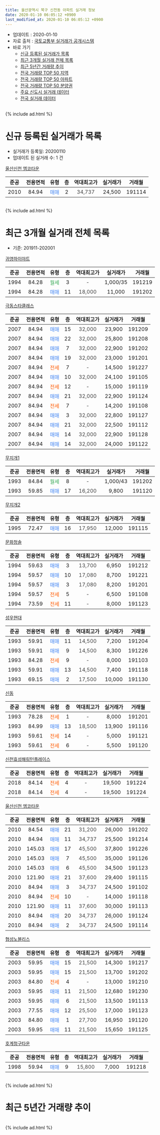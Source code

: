 ```yaml
---
title: 울산광역시 북구 신천동 아파트 실거래 정보
date: 2020-01-10 06:05:12 +0900
last_modified_at: 2020-01-10 06:05:12 +0900
---
```


* 업데이트 : 2020-01-10
* 자료 출처 : [국토교통부 실거래가 공개시스템](http://rt.molit.go.kr)
* 바로 가기
    * [신규 등록된 실거래가 목록](#신규-등록된-실거래가-목록)
    * [최근 3개월 실거래 전체 목록](#최근-3개월-실거래-전체-목록)
    * [최근 5년간 거래량 추이](#최근-5년간-거래량-추이)
    * [전국 거래량 TOP 50 지역](https://inasie.github.io/apt-trade-info/최근-3개월-전국에서-가장-거래가-많이-발생한-지역)
    * [전국 거래량 TOP 50 아파트](https://inasie.github.io/apt-trade-info/최근-3개월-전국에서-가장-거래가-많이-발생한-아파트)
    * [전국 거래량 TOP 50 분양권](https://inasie.github.io/apt-trade-info/최근-3개월-전국에서-가장-거래가-많이-발생한-분양권)
    * [주요 신도시 실거래 데이터](https://inasie.github.io/apt-trade-info/주요-신도시)
    * [전국 실거래 데이터](https://inasie.github.io/apt-trade-info/전국)
<br>
{% include ad.html %}
<br>

# 신규 등록된 실거래가 목록
* 실거래가 등록일: 20200110
* 업데이트 된 실거래 수: 1 건


[울산신천 엠코타운](https://search.naver.com/search.naver?query=%EC%9A%B8%EC%82%B0%EA%B4%91%EC%97%AD%EC%8B%9C+%EB%B6%81%EA%B5%AC+%EC%8B%A0%EC%B2%9C%EB%8F%99+%EC%9A%B8%EC%82%B0%EC%8B%A0%EC%B2%9C+%EC%97%A0%EC%BD%94%ED%83%80%EC%9A%B4)

|준공|전용면적|유형|층|역대최고가|실거래가|거래월|
|:---:|:---:|:---:|:---:|:---:|:---:|:---:|
|2010|84.94|<span style="color:#4285f3">매매</span>|2|<span style="color:#444444">34,737</span>|24,500|191114|


<br>
{% include ad.html %}
<br>

# 최근 3개월 실거래 전체 목록
* 기준: 201911-202001


[귀영하이야트](https://search.naver.com/search.naver?query=%EC%9A%B8%EC%82%B0%EA%B4%91%EC%97%AD%EC%8B%9C+%EB%B6%81%EA%B5%AC+%EC%8B%A0%EC%B2%9C%EB%8F%99+%EA%B7%80%EC%98%81%ED%95%98%EC%9D%B4%EC%95%BC%ED%8A%B8)

|준공|전용면적|유형|층|역대최고가|실거래가|거래월|
|:---:|:---:|:---:|:---:|:---:|:---:|:---:|
|1994|84.28|<span style="color:#34a853">월세</span>|3|<span style="color:#444444">-</span>|1,000/35|191219|
|1994|84.28|<span style="color:#4285f3">매매</span>|11|<span style="color:#444444">18,000</span>|11,000|191202|

[극동스타클래스](https://search.naver.com/search.naver?query=%EC%9A%B8%EC%82%B0%EA%B4%91%EC%97%AD%EC%8B%9C+%EB%B6%81%EA%B5%AC+%EC%8B%A0%EC%B2%9C%EB%8F%99+%EA%B7%B9%EB%8F%99%EC%8A%A4%ED%83%80%ED%81%B4%EB%9E%98%EC%8A%A4)

|준공|전용면적|유형|층|역대최고가|실거래가|거래월|
|:---:|:---:|:---:|:---:|:---:|:---:|:---:|
|2007|84.94|<span style="color:#4285f3">매매</span>|15|<span style="color:#444444">32,000</span>|23,900|191209|
|2007|84.94|<span style="color:#4285f3">매매</span>|22|<span style="color:#444444">32,000</span>|25,800|191208|
|2007|84.94|<span style="color:#4285f3">매매</span>|7|<span style="color:#444444">32,000</span>|22,900|191202|
|2007|84.94|<span style="color:#4285f3">매매</span>|19|<span style="color:#444444">32,000</span>|23,000|191201|
|2007|84.94|<span style="color:#ff5a00">전세</span>|7|<span style="color:#444444">-</span>|14,500|191227|
|2007|84.94|<span style="color:#4285f3">매매</span>|10|<span style="color:#444444">32,000</span>|24,100|191105|
|2007|84.94|<span style="color:#ff5a00">전세</span>|12|<span style="color:#444444">-</span>|15,000|191119|
|2007|84.94|<span style="color:#4285f3">매매</span>|21|<span style="color:#444444">32,000</span>|22,900|191124|
|2007|84.94|<span style="color:#ff5a00">전세</span>|7|<span style="color:#444444">-</span>|14,200|191108|
|2007|84.94|<span style="color:#4285f3">매매</span>|3|<span style="color:#444444">32,000</span>|22,800|191127|
|2007|84.94|<span style="color:#4285f3">매매</span>|21|<span style="color:#444444">32,000</span>|22,500|191112|
|2007|84.94|<span style="color:#4285f3">매매</span>|14|<span style="color:#444444">32,000</span>|22,900|191128|
|2007|84.94|<span style="color:#4285f3">매매</span>|14|<span style="color:#444444">32,000</span>|24,000|191122|

[무지개1](https://search.naver.com/search.naver?query=%EC%9A%B8%EC%82%B0%EA%B4%91%EC%97%AD%EC%8B%9C+%EB%B6%81%EA%B5%AC+%EC%8B%A0%EC%B2%9C%EB%8F%99+%EB%AC%B4%EC%A7%80%EA%B0%9C1)

|준공|전용면적|유형|층|역대최고가|실거래가|거래월|
|:---:|:---:|:---:|:---:|:---:|:---:|:---:|
|1993|84.84|<span style="color:#34a853">월세</span>|8|<span style="color:#444444">-</span>|1,000/43|191202|
|1993|59.85|<span style="color:#4285f3">매매</span>|17|<span style="color:#444444">16,200</span>|9,800|191120|

[무지개2](https://search.naver.com/search.naver?query=%EC%9A%B8%EC%82%B0%EA%B4%91%EC%97%AD%EC%8B%9C+%EB%B6%81%EA%B5%AC+%EC%8B%A0%EC%B2%9C%EB%8F%99+%EB%AC%B4%EC%A7%80%EA%B0%9C2)

|준공|전용면적|유형|층|역대최고가|실거래가|거래월|
|:---:|:---:|:---:|:---:|:---:|:---:|:---:|
|1995|72.47|<span style="color:#4285f3">매매</span>|16|<span style="color:#444444">17,950</span>|12,000|191115|

[문화청솔](https://search.naver.com/search.naver?query=%EC%9A%B8%EC%82%B0%EA%B4%91%EC%97%AD%EC%8B%9C+%EB%B6%81%EA%B5%AC+%EC%8B%A0%EC%B2%9C%EB%8F%99+%EB%AC%B8%ED%99%94%EC%B2%AD%EC%86%94)

|준공|전용면적|유형|층|역대최고가|실거래가|거래월|
|:---:|:---:|:---:|:---:|:---:|:---:|:---:|
|1994|59.63|<span style="color:#4285f3">매매</span>|3|<span style="color:#444444">13,700</span>|6,950|191212|
|1994|59.57|<span style="color:#4285f3">매매</span>|10|<span style="color:#444444">17,080</span>|8,700|191221|
|1994|59.57|<span style="color:#4285f3">매매</span>|3|<span style="color:#444444">17,080</span>|8,200|191201|
|1994|59.57|<span style="color:#ff5a00">전세</span>|5|<span style="color:#444444">-</span>|6,500|191108|
|1994|73.59|<span style="color:#ff5a00">전세</span>|11|<span style="color:#444444">-</span>|8,000|191123|

[성우현대](https://search.naver.com/search.naver?query=%EC%9A%B8%EC%82%B0%EA%B4%91%EC%97%AD%EC%8B%9C+%EB%B6%81%EA%B5%AC+%EC%8B%A0%EC%B2%9C%EB%8F%99+%EC%84%B1%EC%9A%B0%ED%98%84%EB%8C%80)

|준공|전용면적|유형|층|역대최고가|실거래가|거래월|
|:---:|:---:|:---:|:---:|:---:|:---:|:---:|
|1993|59.91|<span style="color:#4285f3">매매</span>|11|<span style="color:#444444">14,500</span>|7,200|191204|
|1993|59.91|<span style="color:#4285f3">매매</span>|9|<span style="color:#444444">14,500</span>|8,300|191226|
|1993|84.28|<span style="color:#ff5a00">전세</span>|9|<span style="color:#444444">-</span>|8,000|191103|
|1993|59.91|<span style="color:#4285f3">매매</span>|13|<span style="color:#444444">14,500</span>|7,400|191118|
|1993|69.15|<span style="color:#4285f3">매매</span>|2|<span style="color:#444444">17,500</span>|10,000|191130|

[신동](https://search.naver.com/search.naver?query=%EC%9A%B8%EC%82%B0%EA%B4%91%EC%97%AD%EC%8B%9C+%EB%B6%81%EA%B5%AC+%EC%8B%A0%EC%B2%9C%EB%8F%99+%EC%8B%A0%EB%8F%99)

|준공|전용면적|유형|층|역대최고가|실거래가|거래월|
|:---:|:---:|:---:|:---:|:---:|:---:|:---:|
|1993|78.28|<span style="color:#ff5a00">전세</span>|1|<span style="color:#444444">-</span>|8,000|191201|
|1993|84.99|<span style="color:#4285f3">매매</span>|13|<span style="color:#444444">18,500</span>|13,900|191116|
|1993|59.61|<span style="color:#ff5a00">전세</span>|14|<span style="color:#444444">-</span>|5,000|191121|
|1993|59.61|<span style="color:#ff5a00">전세</span>|6|<span style="color:#444444">-</span>|5,500|191120|

[신천효성해링턴플레이스](https://search.naver.com/search.naver?query=%EC%9A%B8%EC%82%B0%EA%B4%91%EC%97%AD%EC%8B%9C+%EB%B6%81%EA%B5%AC+%EC%8B%A0%EC%B2%9C%EB%8F%99+%EC%8B%A0%EC%B2%9C%ED%9A%A8%EC%84%B1%ED%95%B4%EB%A7%81%ED%84%B4%ED%94%8C%EB%A0%88%EC%9D%B4%EC%8A%A4)

|준공|전용면적|유형|층|역대최고가|실거래가|거래월|
|:---:|:---:|:---:|:---:|:---:|:---:|:---:|
|2018|84.14|<span style="color:#ff5a00">전세</span>|4|<span style="color:#444444">-</span>|19,500|191224|
|2018|84.14|<span style="color:#ff5a00">전세</span>|4|<span style="color:#444444">-</span>|19,500|191224|

[울산신천 엠코타운](https://search.naver.com/search.naver?query=%EC%9A%B8%EC%82%B0%EA%B4%91%EC%97%AD%EC%8B%9C+%EB%B6%81%EA%B5%AC+%EC%8B%A0%EC%B2%9C%EB%8F%99+%EC%9A%B8%EC%82%B0%EC%8B%A0%EC%B2%9C+%EC%97%A0%EC%BD%94%ED%83%80%EC%9A%B4)

|준공|전용면적|유형|층|역대최고가|실거래가|거래월|
|:---:|:---:|:---:|:---:|:---:|:---:|:---:|
|2010|84.54|<span style="color:#4285f3">매매</span>|21|<span style="color:#444444">31,200</span>|26,000|191202|
|2010|84.94|<span style="color:#4285f3">매매</span>|11|<span style="color:#444444">34,737</span>|25,500|191214|
|2010|145.03|<span style="color:#4285f3">매매</span>|17|<span style="color:#444444">45,500</span>|37,800|191226|
|2010|145.03|<span style="color:#4285f3">매매</span>|7|<span style="color:#444444">45,500</span>|35,000|191126|
|2010|145.03|<span style="color:#4285f3">매매</span>|6|<span style="color:#444444">45,500</span>|34,500|191123|
|2010|121.90|<span style="color:#4285f3">매매</span>|21|<span style="color:#444444">37,600</span>|29,400|191115|
|2010|84.94|<span style="color:#4285f3">매매</span>|3|<span style="color:#444444">34,737</span>|24,500|191102|
|2010|84.94|<span style="color:#ff5a00">전세</span>|10|<span style="color:#444444">-</span>|14,000|191118|
|2010|121.90|<span style="color:#4285f3">매매</span>|11|<span style="color:#444444">37,600</span>|30,000|191113|
|2010|84.94|<span style="color:#4285f3">매매</span>|20|<span style="color:#444444">34,737</span>|26,000|191124|
|2010|84.94|<span style="color:#4285f3">매매</span>|2|<span style="color:#444444">34,737</span>|24,500|191114|


<script async src="//pagead2.googlesyndication.com/pagead/js/adsbygoogle.js"></script>
<!-- 기본 -->
<ins class="adsbygoogle"
     style="display:block"
     data-ad-client="ca-pub-2446590836940007"
     data-ad-slot="1659523306"
     data-ad-format="auto"
     data-full-width-responsive="true"></ins>
<script>
(adsbygoogle = window.adsbygoogle || []).push({});
</script>


[협성노블리스](https://search.naver.com/search.naver?query=%EC%9A%B8%EC%82%B0%EA%B4%91%EC%97%AD%EC%8B%9C+%EB%B6%81%EA%B5%AC+%EC%8B%A0%EC%B2%9C%EB%8F%99+%ED%98%91%EC%84%B1%EB%85%B8%EB%B8%94%EB%A6%AC%EC%8A%A4)

|준공|전용면적|유형|층|역대최고가|실거래가|거래월|
|:---:|:---:|:---:|:---:|:---:|:---:|:---:|
|2003|59.95|<span style="color:#4285f3">매매</span>|15|<span style="color:#444444">21,500</span>|14,300|191217|
|2003|59.95|<span style="color:#4285f3">매매</span>|15|<span style="color:#444444">21,500</span>|13,700|191202|
|2003|84.80|<span style="color:#ff5a00">전세</span>|4|<span style="color:#444444">-</span>|13,000|191210|
|2003|59.95|<span style="color:#4285f3">매매</span>|11|<span style="color:#444444">21,500</span>|12,680|191230|
|2003|59.95|<span style="color:#4285f3">매매</span>|6|<span style="color:#444444">21,500</span>|13,500|191113|
|2003|77.55|<span style="color:#4285f3">매매</span>|12|<span style="color:#444444">25,500</span>|17,000|191123|
|2003|84.80|<span style="color:#4285f3">매매</span>|1|<span style="color:#444444">27,700</span>|16,950|191120|
|2003|59.95|<span style="color:#4285f3">매매</span>|11|<span style="color:#444444">21,500</span>|15,650|191125|

[호계청구타운](https://search.naver.com/search.naver?query=%EC%9A%B8%EC%82%B0%EA%B4%91%EC%97%AD%EC%8B%9C+%EB%B6%81%EA%B5%AC+%EC%8B%A0%EC%B2%9C%EB%8F%99+%ED%98%B8%EA%B3%84%EC%B2%AD%EA%B5%AC%ED%83%80%EC%9A%B4)

|준공|전용면적|유형|층|역대최고가|실거래가|거래월|
|:---:|:---:|:---:|:---:|:---:|:---:|:---:|
|1998|59.94|<span style="color:#4285f3">매매</span>|9|<span style="color:#444444">15,800</span>|7,000|191218|


<br>
{% include ad.html %}
<br>

# 최근 5년간 거래량 추이


<div style="width:100%;">
    <canvas id="deal_progress" height="200"></canvas>
</div>

<script>
new Chart(document.getElementById("deal_progress"), {
    type: 'line',
    data: {
        labels: ['201501','201502','201503','201504','201505','201506','201507','201508','201509','201510','201511','201512','201601','201602','201603','201604','201605','201606','201607','201608','201609','201610','201611','201612','201701','201702','201703','201704','201705','201706','201707','201708','201709','201710','201711','201712','201801','201802','201803','201804','201805','201806','201807','201808','201809','201810','201811','201812','201901','201902','201903','201904','201905','201906','201907','201908','201909','201910','201911','201912','202001'],
        datasets: [{
            label: '매매',
            pointRadius: 1,
            data: [35, 27, 46, 37, 37, 34, 40, 37, 18, 33, 36, 28, 12, 21, 21, 19, 23, 19, 34, 20, 25, 15, 12, 25, 14, 16, 22, 9, 21, 22, 22, 15, 10, 13, 14, 18, 28, 20, 34, 22, 34, 39, 31, 36, 14, 21, 18, 16, 14, 17, 16, 23, 21, 21, 20, 15, 15, 24, 22, 17, 0],
            borderColor: "rgba(255, 201, 14, 1)",
            backgroundColor: "rgba(255, 201, 14, 0.5)",
            fill: false,
            lineTension: 0
        },{
            label: '전월세',
            pointRadius: 1,
            data: [15, 13, 16, 13, 14, 12, 13, 12, 10, 15, 10, 17, 7, 14, 24, 13, 12, 12, 6, 8, 8, 18, 19, 8, 11, 17, 14, 15, 6, 14, 14, 8, 7, 11, 11, 9, 12, 11, 21, 12, 23, 23, 63, 44, 22, 21, 11, 14, 16, 19, 11, 19, 21, 21, 18, 7, 13, 12, 8, 7, 0],
            borderColor: "rgba(0, 141, 185, 1)",
            backgroundColor: "rgba(0, 141, 185, 0.5)",
            fill: false,
            lineTension: 0
        }
        ]
    },
    options: {
        responsive: true,
        title: {
            display: false
        },
        tooltips: {
            mode: 'index',
            intersect: false
        },
        hover: {
            mode: 'nearest',
            intersect: true
        },
        scales: {
            xAxes: [{
                display: true,
                scaleLabel: {
                    display: true,
                    labelString: '년/월'
                }
            }],
            yAxes: [{
                display: true,
                ticks: {
                    suggestedMin: 0,
                },
                scaleLabel: {
                    display: true,
                    labelString: '실거래 수'
                }
            }]
        }
    }
});

</script>


<br>
{% include ad.html %}
<br>

